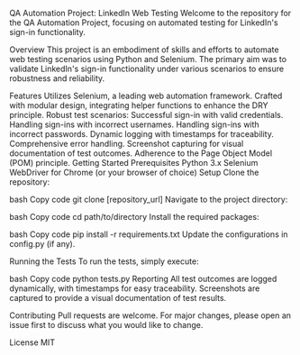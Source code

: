 QA Automation Project: LinkedIn Web Testing
Welcome to the repository for the QA Automation Project, focusing on automated testing for LinkedIn's sign-in functionality.

Overview
This project is an embodiment of skills and efforts to automate web testing scenarios using Python and Selenium. The primary aim was to validate LinkedIn's sign-in functionality under various scenarios to ensure robustness and reliability.

Features
Utilizes Selenium, a leading web automation framework.
Crafted with modular design, integrating helper functions to enhance the DRY principle.
Robust test scenarios:
Successful sign-in with valid credentials.
Handling sign-ins with incorrect usernames.
Handling sign-ins with incorrect passwords.
Dynamic logging with timestamps for traceability.
Comprehensive error handling.
Screenshot capturing for visual documentation of test outcomes.
Adherence to the Page Object Model (POM) principle.
Getting Started
Prerequisites
Python 3.x
Selenium
WebDriver for Chrome (or your browser of choice)
Setup
Clone the repository:

bash
Copy code
git clone [repository_url]
Navigate to the project directory:

bash
Copy code
cd path/to/directory
Install the required packages:

bash
Copy code
pip install -r requirements.txt
Update the configurations in config.py (if any).

Running the Tests
To run the tests, simply execute:

bash
Copy code
python tests.py
Reporting
All test outcomes are logged dynamically, with timestamps for easy traceability. Screenshots are captured to provide a visual documentation of test results.

Contributing
Pull requests are welcome. For major changes, please open an issue first to discuss what you would like to change.

License
MIT
